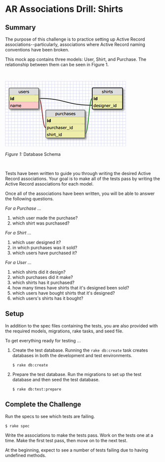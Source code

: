 # AR Associations Drill: Shirts

## Summary
The purpose of this challenge is to practice setting up Active Record associations--particularly, associations where Active Record naming conventions have been broken.

This mock app contains three models:  User, Shirt, and Purchase.  The relationship between them can be seen in Figure 1.

<br>

![database schema](schema.png)

*Figure 1:*  Database Schema

<br>

Tests have been written to guide you through writing the desired Active Record associations.  Your goal is to make all of the tests pass by writing the Active Record associations for each model.

Once all of the associations have been written, you will be able to answer the following questions.

*For a Purchase ...*

1. which user made the purchase?
2. which shirt was purchased?

*For a Shirt ...*

1. which user designed it?
2. in which purchases was it sold?
3. which users have purchased it?

*For a User ...*

1. which shirts did it design?
2. which purchases did it make?
3. which shirts has it purchased?
4. how many times have shirts that it's designed been sold?
5. which users have bought shirts that it's designed?
6. which users's shirts has it bought?

## Setup
In addition to the spec files containing the tests, you are also provided with the required models, migrations, rake tasks, and seed file.

To get everything ready for testing ...

1. Create the test database.  Running the `rake db:create` task creates databases in both the development and test environments.

    ```
    $ rake db:create
    ```

2. Prepare the test database.  Run the migrations to set up the test database and then seed the test database.

    ```
    $ rake db:test:prepare
    ```

## Complete the Challenge
Run the specs to see which tests are failing.

```
$ rake spec
```

Write the associations to make the tests pass.  Work on the tests one at a time.  Make the first test pass, then move on to the next test.

At the beginning, expect to see a number of tests failing due to having undefined methods.
